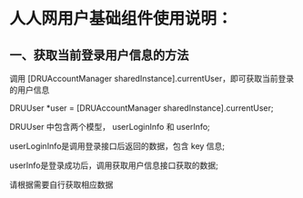 # 人人网用户基础组件使用说明：
## 一、获取当前登录用户信息的方法
调用 [DRUAccountManager sharedInstance].currentUser，即可获取当前登录的用户信息  

DRUUser *user =  [DRUAccountManager sharedInstance].currentUser;

DRUUser 中包含两个模型， userLoginInfo 和  userInfo;  

userLoginInfo是调用登录接口后返回的数据，包含 key 信息;  

userInfo是登录成功后，调用获取用户信息接口获取的数据;  

请根据需要自行获取相应数据
